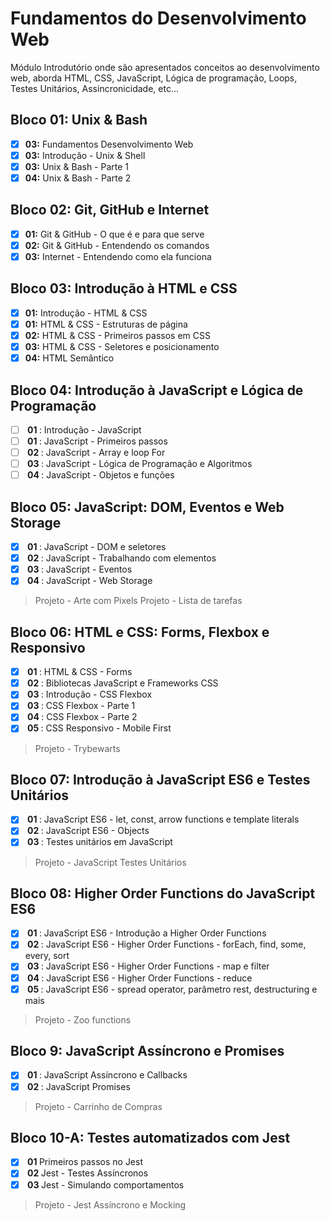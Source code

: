 ﻿#  Fundamentos do Desenvolvimento Web

Módulo Introdutório onde são apresentados conceitos ao desenvolvimento web, aborda HTML, CSS, JavaScript, Lógica de programação, Loops,  Testes Unitários, Assincronicidade, etc...

## Bloco 01: Unix & Bash

 - [x] **03:** Fundamentos Desenvolvimento Web
 - [x] **03:** Introdução - Unix & Shell
 - [x] **03:** Unix & Bash - Parte 1
 - [x] **04:** Unix & Bash - Parte 2

## Bloco 02: Git, GitHub e Internet

 - [x] **01:** Git & GitHub - O que é e para que serve
 - [x] **02:** Git & GitHub - Entendendo os comandos
 - [x] **03:** Internet - Entendendo como ela funciona

## Bloco 03: Introdução à HTML e CSS

 - [x] **01:** Introdução - HTML & CSS
 - [x] **01:** HTML & CSS - Estruturas de página
 - [x] **02:** HTML & CSS - Primeiros passos em CSS
 - [x] **03:** HTML & CSS - Seletores e posicionamento
 - [x] **04:** HTML Semântico

## Bloco 04: Introdução à JavaScript e Lógica de Programação

 - [ ] <strong> 01 </strong> : Introdução - JavaScript
 - [ ] <strong> 01 </strong> : JavaScript - Primeiros passos
 - [ ] <strong> 02 </strong> : JavaScript - Array e loop For
 - [ ] <strong> 03 </strong> : JavaScript - Lógica de Programação e Algoritmos
 - [ ] <strong> 04 </strong> : JavaScript - Objetos e funções

## Bloco 05: JavaScript: DOM, Eventos e Web Storage

 - [x] <strong> 01 </strong> : JavaScript - DOM e seletores
 - [x] <strong> 02 </strong> : JavaScript - Trabalhando com elementos
 - [x] <strong> 03 </strong> : JavaScript - Eventos
 - [x] <strong> 04 </strong> : JavaScript - Web Storage
> Projeto - Arte com Pixels
> Projeto - Lista de tarefas

## Bloco 06: HTML e CSS: Forms, Flexbox e Responsivo

 - [x] <strong> 01 </strong> : HTML & CSS - Forms
 - [x] <strong> 02 </strong> : Bibliotecas JavaScript e Frameworks CSS
 - [x] <strong> 03 </strong> : Introdução - CSS Flexbox
 - [x] <strong> 03 </strong> : CSS Flexbox - Parte 1
 - [x] <strong> 04 </strong> : CSS Flexbox - Parte 2
 - [x] <strong> 05 </strong> : CSS Responsivo - Mobile First
> Projeto - Trybewarts

## Bloco 07: Introdução à JavaScript ES6 e Testes Unitários

 - [x] <strong> 01 </strong> : JavaScript ES6 - let, const, arrow functions e template literals
 - [x] <strong> 02 </strong> : JavaScript ES6 - Objects
 - [x] <strong> 03 </strong> : Testes unitários em JavaScript
> Projeto - JavaScript Testes Unitários

## Bloco 08: Higher Order Functions do JavaScript ES6

 - [x] <strong> 01 </strong> : JavaScript ES6 - Introdução a Higher Order Functions
 - [x] <strong> 02 </strong> : JavaScript ES6 - Higher Order Functions - forEach, find, some, every, sort
 - [x] <strong> 03 </strong> : JavaScript ES6 - Higher Order Functions - map e filter
 - [x] <strong> 04 </strong> : JavaScript ES6 - Higher Order Functions - reduce
 - [x] <strong> 05 </strong> : JavaScript ES6 - spread operator, parâmetro rest, destructuring e mais
 > Projeto - Zoo functions

## Bloco 9: JavaScript Assíncrono e Promises

 - [x] <strong> 01 </strong> : JavaScript Assíncrono e Callbacks
 - [x] <strong> 02 </strong> : JavaScript Promises
 > Projeto - Carrinho de Compras

## Bloco 10-A: Testes automatizados com Jest

- [x] <strong> 01 </strong> Primeiros passos no Jest
- [x] <strong> 02 </strong> Jest - Testes Assíncronos
- [x] <strong> 03 </strong> Jest - Simulando comportamentos
> Projeto - Jest Assíncrono e Mocking
